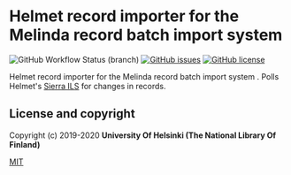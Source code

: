 # Helmet record importer for the Melinda record batch import system
![GitHub Workflow Status (branch)](https://img.shields.io/github/workflow/status/natlibfi/melinda-record-import-importer-helmet/Melinda%20node%20tests/master)
[![GitHub issues](https://img.shields.io/github/issues/natlibfi/melinda-record-import-importer-helmet)](https://github.com/natlibfi/melinda-record-import-importer-helmet/issues)
[![GitHub license](https://img.shields.io/github/license/natlibfi/melinda-record-import-importer-helmet)](https://github.com/NatLibFi/melinda-record-import-importer-helmet/blob/master/LICENSE.txt)


Helmet record importer for the Melinda record batch import system . Polls Helmet's [Sierra ILS](https://sandbox.iii.com/iii/sierra-api/swagger/index.html) for changes in records.

## License and copyright

Copyright (c) 2019-2020 **University Of Helsinki (The National Library Of Finland)**

[MIT](https://choosealicense.com/licenses/mit/)
